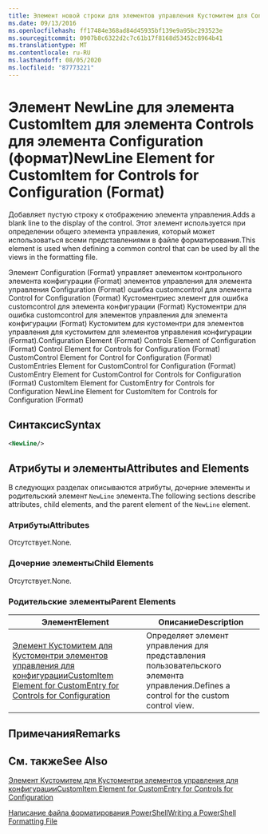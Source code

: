```yaml
---
title: Элемент новой строки для элементов управления Кустомитем для Configuration (Format) | Документация Майкрософт
ms.date: 09/13/2016
ms.openlocfilehash: ff17484e368ad84d45935bf139e9a95bc293523e
ms.sourcegitcommit: 0907b8c6322d2c7c61b17f8168d53452c8964b41
ms.translationtype: MT
ms.contentlocale: ru-RU
ms.lasthandoff: 08/05/2020
ms.locfileid: "87773221"
---
```

# <a name="newline-element-for-customitem-for-controls-for-configuration-format"></a><span data-ttu-id="131d0-102">Элемент NewLine для элемента CustomItem для элемента Controls для элемента Configuration (формат)</span><span class="sxs-lookup"><span data-stu-id="131d0-102">NewLine Element for CustomItem for Controls for Configuration (Format)</span></span>

<span data-ttu-id="131d0-103">Добавляет пустую строку к отображению элемента управления.</span><span class="sxs-lookup"><span data-stu-id="131d0-103">Adds a blank line to the display of the control.</span></span> <span data-ttu-id="131d0-104">Этот элемент используется при определении общего элемента управления, который может использоваться всеми представлениями в файле форматирования.</span><span class="sxs-lookup"><span data-stu-id="131d0-104">This element is used when defining a common control that can be used by all the views in the formatting file.</span></span>

<span data-ttu-id="131d0-105">Элемент Configuration (Format) управляет элементом контрольного элемента конфигурации (Format) элементов управления для элемента управления Configuration (Format) ошибка customcontrol для элемента Control for Configuration (Format) Кустоментриес элемент для ошибка customcontrol для элемента конфигурации (Format) Кустоментри для ошибка customcontrol для элементов управления для элемента конфигурации (Format) Кустомитем для кустоментри для элементов управления для кустомитем для элементов управления конфигурации (Format).</span><span class="sxs-lookup"><span data-stu-id="131d0-105">Configuration Element (Format) Controls Element of Configuration (Format) Control Element for Controls for Configuration (Format) CustomControl Element for Control for Configuration (Format) CustomEntries Element for CustomControl for Configuration (Format) CustomEntry Element for CustomControl for Controls for Configuration (Format) CustomItem Element for CustomEntry for Controls for Configuration NewLine Element for CustomItem for Controls for Configuration (Format)</span></span>

## <a name="syntax"></a><span data-ttu-id="131d0-106">Синтаксис</span><span class="sxs-lookup"><span data-stu-id="131d0-106">Syntax</span></span>

```xml
<NewLine/>
```

## <a name="attributes-and-elements"></a><span data-ttu-id="131d0-107">Атрибуты и элементы</span><span class="sxs-lookup"><span data-stu-id="131d0-107">Attributes and Elements</span></span>

<span data-ttu-id="131d0-108">В следующих разделах описываются атрибуты, дочерние элементы и родительский элемент `NewLine` элемента.</span><span class="sxs-lookup"><span data-stu-id="131d0-108">The following sections describe attributes, child elements, and the parent element of the `NewLine` element.</span></span>

### <a name="attributes"></a><span data-ttu-id="131d0-109">Атрибуты</span><span class="sxs-lookup"><span data-stu-id="131d0-109">Attributes</span></span>

<span data-ttu-id="131d0-110">Отсутствует.</span><span class="sxs-lookup"><span data-stu-id="131d0-110">None.</span></span>

### <a name="child-elements"></a><span data-ttu-id="131d0-111">Дочерние элементы</span><span class="sxs-lookup"><span data-stu-id="131d0-111">Child Elements</span></span>

<span data-ttu-id="131d0-112">Отсутствует.</span><span class="sxs-lookup"><span data-stu-id="131d0-112">None.</span></span>

### <a name="parent-elements"></a><span data-ttu-id="131d0-113">Родительские элементы</span><span class="sxs-lookup"><span data-stu-id="131d0-113">Parent Elements</span></span>

|<span data-ttu-id="131d0-114">Элемент</span><span class="sxs-lookup"><span data-stu-id="131d0-114">Element</span></span>|<span data-ttu-id="131d0-115">Описание</span><span class="sxs-lookup"><span data-stu-id="131d0-115">Description</span></span>|
|-------------|-----------------|
|[<span data-ttu-id="131d0-116">Элемент Кустомитем для Кустоментри элементов управления для конфигурации</span><span class="sxs-lookup"><span data-stu-id="131d0-116">CustomItem Element for CustomEntry for Controls for Configuration</span></span>](./customitem-element-for-customentry-for-controls-for-configuration-format.md)|<span data-ttu-id="131d0-117">Определяет элемент управления для представления пользовательского элемента управления.</span><span class="sxs-lookup"><span data-stu-id="131d0-117">Defines a control for the custom control view.</span></span>|

## <a name="remarks"></a><span data-ttu-id="131d0-118">Примечания</span><span class="sxs-lookup"><span data-stu-id="131d0-118">Remarks</span></span>

## <a name="see-also"></a><span data-ttu-id="131d0-119">См. также</span><span class="sxs-lookup"><span data-stu-id="131d0-119">See Also</span></span>

[<span data-ttu-id="131d0-120">Элемент Кустомитем для Кустоментри элементов управления для конфигурации</span><span class="sxs-lookup"><span data-stu-id="131d0-120">CustomItem Element for CustomEntry for Controls for Configuration</span></span>](./customitem-element-for-customentry-for-controls-for-configuration-format.md)

[<span data-ttu-id="131d0-121">Написание файла форматирования PowerShell</span><span class="sxs-lookup"><span data-stu-id="131d0-121">Writing a PowerShell Formatting File</span></span>](./writing-a-powershell-formatting-file.md)
